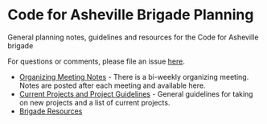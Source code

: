 # Code for Asheville Brigade Planning
General planning notes, guidelines and resources for the Code for Asheville brigade

For questions or comments, please file an issue [here](https://github.com/CodeForAsheville/brigade-planning/issues).

* [Organizing Meeting Notes](meeting-notes/organizing-meeting-notes.md) - There is a bi-weekly organizing meeting. Notes are posted after each meeting and available here.
* [Current Projects and Project Guidelines](projects/README.md) - General guidelines for taking on new projects and a list of current projects.
* [Brigade Resources](./resources/README.md)
